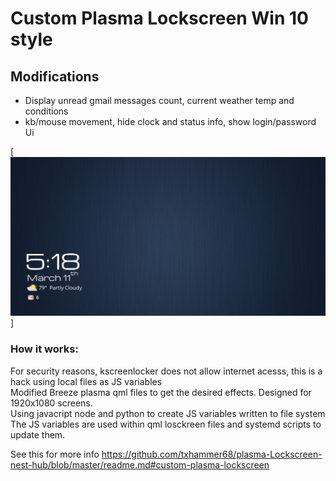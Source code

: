 # Custom Plasma Lockscreen Win 10 style

## Modifications
* Display unread gmail messages count, current weather temp and conditions
* kb/mouse movement, hide clock and status info, show login/password Ui


[![Plasma Lockscreen](lockscreen-win10.png)]

### How it works:
For security reasons, kscreenlocker does not allow internet acesss, 
this is a hack using local files as JS variables <br/>
Modified Breeze plasma qml files to get the desired effects. Designed for 1920x1080 screens. <br/>
Using javacript node and python to create JS variables written to file system <br/>
The JS variables are used within qml losckreen files and systemd scripts to update them. <br/>

See this for more info https://github.com/txhammer68/plasma-Lockscreen-nest-hub/blob/master/readme.md#custom-plasma-lockscreen
